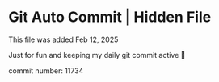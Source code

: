 # Git Auto Commit | Hidden File

This file was added Feb 12, 2025

Just for fun and keeping my daily git commit active 🤪

commit number: 11734
